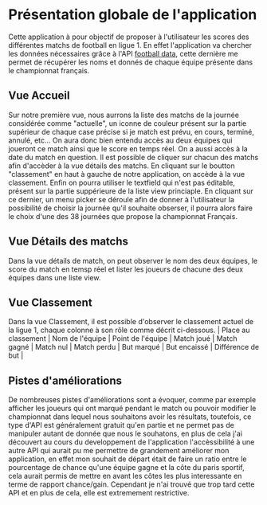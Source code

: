 #  Présentation globale de l'application
Cette application à pour objectif de proposer à l'utilisateur les scores des différentes matchs de football en ligue 1. En effet l'application va chercher les données nécessaires grâce à l'API [football data](https://www.football-data.org/), cette dernière me permet de récupérer les noms et donnés de chaque équipe présente dans le championnat français.

## Vue Accueil
Sur notre première vue, nous aurrons la liste des matchs de la journée considérée comme "actuelle", un iconne de couleur présent sur la partie supérieur de chaque case précise si je match est prévu, en cours, terminé, annulé, etc... On aura donc bien entendu accès au deux équipes qui joueront ce match ainsi que le score en temps réel. On a aussi accès à la date du match en question. Il est possible de cliquer sur chacun des matchs afin d'accèder à la vue détails des matchs.
En cliquant sur le boutton "classement" en haut à gauche de notre application, on accède à la vue classement.
Enfin on pourra utiliser le textfield qui n'est pas éditable, présent sur la partie suppérieure de la liste view princiaple. En cliquant sur ce dernier, un menu picker se déroule afin de donner à l'utilisateur la possibilité de choisir la journée qu'il souhaite obserser, il pourra alors faire le choix d'une des 38 journées que propose la championnat Français.

## Vue Détails des matchs
Dans la vue détails de match, on peut observer le nom des deux équipes, le score du match en temsp réel et lister les joueurs de chacune des deux équipes dans une liste view.

## Vue Classement
Dans la vue Classement, il est possible d'observer le classement actuel de la ligue 1, chaque colonne à son rôle comme décrit ci-dessous.
| Place au classement | Nom de l'équipe | Point de l'équipe | Match joué | Match gagné | Match nul | Match perdu | But marqué | But encaissé | Différence de but |

## Pistes d'améliorations
De nombreuses pistes d'améliorations sont a évoquer, comme par exemple afficher les joueurs qui ont marqué pendant le match ou pouvoir modifier le championnat dans lequel nous souhaitons avoir les résultats, toutefois, ce type d'API est généralement gratuit qu'en partie et ne permet pas de manipuler autant de donnée que nous le souhatons, en plus de cela j'ai découvert au cours du developpement de l'application l'accèssibilité à une autre API qui aurait pu me permettre de grandement améliorer mon application, en effet mon souhait de départ était de faire un ratio entre le pourcentage de chance qu'une équipe gagne et la côte du paris sportif, cela aurait permis de mettre en avant les côtes les plus interessante en terme de rapport chance/gain. Cependant je n'ai trouvé que trop tard cette API et en plus de cela, elle est extremement restrictive.
